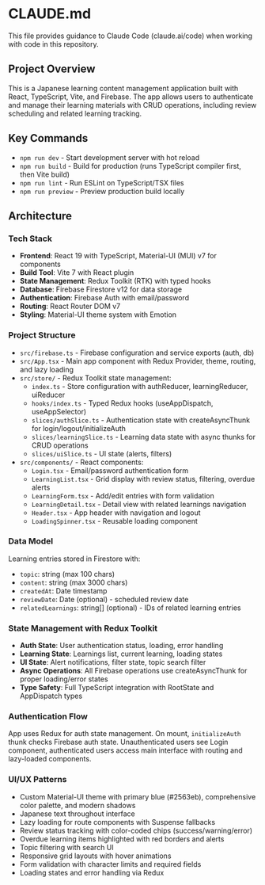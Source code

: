 # CLAUDE.md

This file provides guidance to Claude Code (claude.ai/code) when working with code in this repository.

## Project Overview

This is a Japanese learning content management application built with React, TypeScript, Vite, and Firebase. The app allows users to authenticate and manage their learning materials with CRUD operations, including review scheduling and related learning tracking.

## Key Commands

- `npm run dev` - Start development server with hot reload
- `npm run build` - Build for production (runs TypeScript compiler first, then Vite build)
- `npm run lint` - Run ESLint on TypeScript/TSX files
- `npm run preview` - Preview production build locally

## Architecture

### Tech Stack
- **Frontend**: React 19 with TypeScript, Material-UI (MUI) v7 for components
- **Build Tool**: Vite 7 with React plugin
- **State Management**: Redux Toolkit (RTK) with typed hooks
- **Database**: Firebase Firestore v12 for data storage
- **Authentication**: Firebase Auth with email/password
- **Routing**: React Router DOM v7
- **Styling**: Material-UI theme system with Emotion

### Project Structure
- `src/firebase.ts` - Firebase configuration and service exports (auth, db)
- `src/App.tsx` - Main app component with Redux Provider, theme, routing, and lazy loading
- `src/store/` - Redux Toolkit state management:
  - `index.ts` - Store configuration with authReducer, learningReducer, uiReducer
  - `hooks/index.ts` - Typed Redux hooks (useAppDispatch, useAppSelector)
  - `slices/authSlice.ts` - Authentication state with createAsyncThunk for login/logout/initializeAuth
  - `slices/learningSlice.ts` - Learning data state with async thunks for CRUD operations
  - `slices/uiSlice.ts` - UI state (alerts, filters)
- `src/components/` - React components:
  - `Login.tsx` - Email/password authentication form
  - `LearningList.tsx` - Grid display with review status, filtering, overdue alerts
  - `LearningForm.tsx` - Add/edit entries with form validation
  - `LearningDetail.tsx` - Detail view with related learnings navigation
  - `Header.tsx` - App header with navigation and logout
  - `LoadingSpinner.tsx` - Reusable loading component

### Data Model
Learning entries stored in Firestore with:
- `topic`: string (max 100 chars)
- `content`: string (max 3000 chars)
- `createdAt`: Date timestamp
- `reviewDate`: Date (optional) - scheduled review date
- `relatedLearnings`: string[] (optional) - IDs of related learning entries

### State Management with Redux Toolkit
- **Auth State**: User authentication status, loading, error handling
- **Learning State**: Learnings list, current learning, loading states
- **UI State**: Alert notifications, filter state, topic search filter
- **Async Operations**: All Firebase operations use createAsyncThunk for proper loading/error states
- **Type Safety**: Full TypeScript integration with RootState and AppDispatch types

### Authentication Flow
App uses Redux for auth state management. On mount, `initializeAuth` thunk checks Firebase auth state. Unauthenticated users see Login component, authenticated users access main interface with routing and lazy-loaded components.

### UI/UX Patterns
- Custom Material-UI theme with primary blue (#2563eb), comprehensive color palette, and modern shadows
- Japanese text throughout interface
- Lazy loading for route components with Suspense fallbacks
- Review status tracking with color-coded chips (success/warning/error)
- Overdue learning items highlighted with red borders and alerts
- Topic filtering with search UI
- Responsive grid layouts with hover animations
- Form validation with character limits and required fields
- Loading states and error handling via Redux